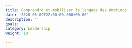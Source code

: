 ```yaml
---
title: Comprendre et mobiliser le langage des émotions
date: '2020-05-09T22:00:00.000+00:00'
description: ''
goals: 
category: Leadership
weight: 10

---
```


